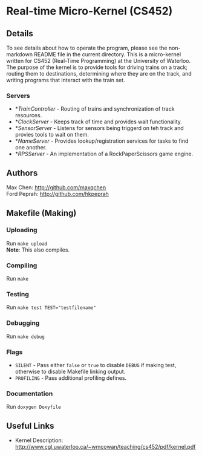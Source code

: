 Real-time Micro-Kernel (CS452)
==============================

## Details  
To see details about how to operate the program, please see the non-markdown README file in the current directory.  This is a micro-kernel written for CS452 (Real-Time Programming) at the University of Waterloo.  The purpose of the kernel is to provide tools for driving trains on a track; routing them to destinations, determining where they are on the track, and writing programs that interact with the train set.  

### Servers
* **TrainController* - Routing of trains and synchronization of track resources.  
* **ClockServer* - Keeps track of time and provides wait functionality.  
* **SensorServer* - Listens for sensors being triggerd on teh track and provies tools to wait on them.  
* **NameServer* - Provides lookup/registration services for tasks to find one another.  
* **RPSServer* - An implementation of a RockPaperScissors game engine.  

## Authors  
Max Chen: http://github.com/maxqchen  
Ford Peprah: http://github.com/hkpeprah

## Makefile (Making)
### Uploading  
Run `make upload`  
**Note**: This also compiles.  

### Compiling  
Run `make`  
  
### Testing  
Run `make test TEST="testfilename"`  
  
### Debugging  
Run `make debug`  

### Flags  
* `SILENT` - Pass either `false` or `true` to disable `DEBUG` if making test, otherwise to disable Makefile linking output.  
* `PROFILING` - Pass additional profiling defines.  

### Documentation  
Run `doxygen Doxyfile`  

## Useful Links  
* Kernel Description: http://www.cgl.uwaterloo.ca/~wmcowan/teaching/cs452/pdf/kernel.pdf
